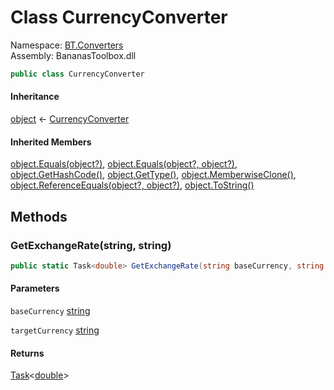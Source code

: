 # <a id="BT_Converters_CurrencyConverter"></a> Class CurrencyConverter

Namespace: [BT.Converters](BT.Converters.md)  
Assembly: BananasToolbox.dll  

```csharp
public class CurrencyConverter
```

#### Inheritance

[object](https://learn.microsoft.com/dotnet/api/system.object) ← 
[CurrencyConverter](BT.Converters.CurrencyConverter.md)

#### Inherited Members

[object.Equals\(object?\)](https://learn.microsoft.com/dotnet/api/system.object.equals\#system\-object\-equals\(system\-object\)), 
[object.Equals\(object?, object?\)](https://learn.microsoft.com/dotnet/api/system.object.equals\#system\-object\-equals\(system\-object\-system\-object\)), 
[object.GetHashCode\(\)](https://learn.microsoft.com/dotnet/api/system.object.gethashcode), 
[object.GetType\(\)](https://learn.microsoft.com/dotnet/api/system.object.gettype), 
[object.MemberwiseClone\(\)](https://learn.microsoft.com/dotnet/api/system.object.memberwiseclone), 
[object.ReferenceEquals\(object?, object?\)](https://learn.microsoft.com/dotnet/api/system.object.referenceequals), 
[object.ToString\(\)](https://learn.microsoft.com/dotnet/api/system.object.tostring)

## Methods

### <a id="BT_Converters_CurrencyConverter_GetExchangeRate_System_String_System_String_"></a> GetExchangeRate\(string, string\)

```csharp
public static Task<double> GetExchangeRate(string baseCurrency, string targetCurrency)
```

#### Parameters

`baseCurrency` [string](https://learn.microsoft.com/dotnet/api/system.string)

`targetCurrency` [string](https://learn.microsoft.com/dotnet/api/system.string)

#### Returns

 [Task](https://learn.microsoft.com/dotnet/api/system.threading.tasks.task\-1)<[double](https://learn.microsoft.com/dotnet/api/system.double)\>

